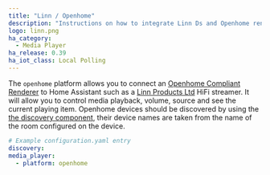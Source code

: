 ```yaml
---
title: "Linn / Openhome"
description: "Instructions on how to integrate Linn Ds and Openhome renderers into Home Assistant."
logo: linn.png
ha_category:
  - Media Player
ha_release: 0.39
ha_iot_class: Local Polling
---
```



The `openhome` platform allows you to connect an [Openhome Compliant Renderer](http://openhome.org/) to Home Assistant such as a [Linn Products Ltd](https://www.linn.co.uk) HiFi streamer. It will allow you to control media playback, volume, source and see the current playing item. Openhome devices should be discovered by using the [the discovery component](/components/discovery/), their device names are taken from the name of the room configured on the device.

```yaml
# Example configuration.yaml entry
discovery:
media_player:
  - platform: openhome
```
